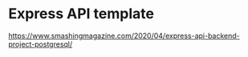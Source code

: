 # Express API template


https://www.smashingmagazine.com/2020/04/express-api-backend-project-postgresql/
